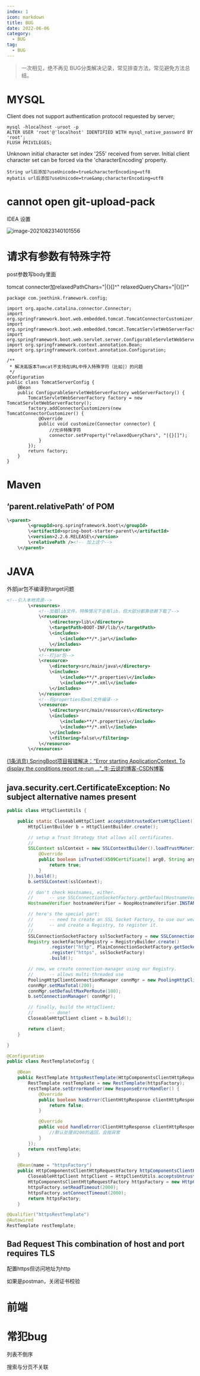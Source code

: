 ```yaml
---
index: 1
icon: markdown
title: BUG
date: 2022-06-06
category:
  - BUG
tag:
  - BUG
---
```

> 一次相见，绝不再见
> BUG分类解决记录，常见排查方法，常见避免方法总结。

<!-- more -->

# MYSQL

Client does not support authentication protocol requested by server; 

```
mysql -hlocalhost -uroot -p
ALTER USER 'root'@'localhost' IDENTIFIED WITH mysql_native_password BY 'root';
FLUSH PRIVILEGES;
```



Unknown initial character set index '255' received from server. Initial client character set can be forced via the 'characterEncoding' property.

```
String url后添加?useUnicode=true&characterEncoding=utf8   
mybatis url后添加?useUnicode=true&amp;characterEncoding=utf8
```



# cannot open git-upload-pack 

IDEA 设置

![image-20210823140101556](http://qnimg.gisfsde.com/work/image-20210823140101556.png)

# 请求有参数有特殊字符

post参数写body里面

tomcat connecter加relaxedPathChars="|{}[\]^"  relaxedQueryChars="|{}[\]^" 

```
package com.jeethink.framework.config;

import org.apache.catalina.connector.Connector;
import org.springframework.boot.web.embedded.tomcat.TomcatConnectorCustomizer;
import org.springframework.boot.web.embedded.tomcat.TomcatServletWebServerFactory;
import org.springframework.boot.web.servlet.server.ConfigurableServletWebServerFactory;
import org.springframework.context.annotation.Bean;
import org.springframework.context.annotation.Configuration;

/**
 * 解决高版本Tomcat不支持在URL中传入特殊字符（比如|）的问题
 */
@Configuration
public class TomcatServerConfig {
    @Bean
    public ConfigurableServletWebServerFactory webServerFactory() {
        TomcatServletWebServerFactory factory = new TomcatServletWebServerFactory();
        factory.addConnectorCustomizers(new TomcatConnectorCustomizer() {
            @Override
            public void customize(Connector connector) {
                //允许特殊字符
                connector.setProperty("relaxedQueryChars", "|{}[]");
            }
        });
        return factory;
    }
}
```

# Maven

## ‘parent.relativePath’ of POM

```xml
\<parent>
        \<groupId>org.springframework.boot\</groupId>
        \<artifactId>spring-boot-starter-parent\</artifactId>
        \<version>2.2.6.RELEASE\</version>
        \<relativePath /><!-- 加上这个-->
    \</parent>
```

# JAVA

外部jar包不编译到target问题

```xml
<!--引入本地资源-->
        \<resources>
            <!--加载lib文件，特殊情况下会有lib，但大部分都靠依赖下载了-->
            \<resource>
                \<directory>lib\</directory>
                \<targetPath>BOOT-INF/lib/\</targetPath>
                \<includes>
                    \<include>**/*.jar\</include>
                \</includes>
            \</resource>
            <!--打jar包-->
            \<resource>
                \<directory>src/main/java\</directory>
                \<includes>
                    \<include>**/*.properties\</include>
                    \<include>**/*.xml\</include>
                \</includes>
            \</resource>
            <!--将properties和xml文件编译-->
            \<resource>
                \<directory>src/main/resources\</directory>
                \<includes>
                    \<include>**/*.properties\</include>
                    \<include>**/*.xml\</include>
                \</includes>
                \<filtering>false\</filtering>
            \</resource>
        \</resources>
```



[(1条消息) SpringBoot项目报错解决：“Error starting ApplicationContext. To display the conditions report re-run ...”_牛·云说的博客-CSDN博客](https://blog.csdn.net/m0_50762431/article/details/122143601)



## java.security.cert.CertificateException: No subject alternative names present

```java
public class HttpClientUtils {

    public static CloseableHttpClient acceptsUntrustedCertsHttpClient() throws KeyStoreException, NoSuchAlgorithmException, KeyManagementException {
        HttpClientBuilder b = HttpClientBuilder.create();

        // setup a Trust Strategy that allows all certificates.
        //
        SSLContext sslContext = new SSLContextBuilder().loadTrustMaterial(null, new TrustStrategy() {
            @Override
            public boolean isTrusted(X509Certificate[] arg0, String arg1) throws CertificateException {
                return true;
            }
        }).build();
        b.setSSLContext(sslContext);

        // don't check Hostnames, either.
        //      -- use SSLConnectionSocketFactory.getDefaultHostnameVerifier(), if you don't want to weaken
        HostnameVerifier hostnameVerifier = NoopHostnameVerifier.INSTANCE;

        // here's the special part:
        //      -- need to create an SSL Socket Factory, to use our weakened "trust strategy";
        //      -- and create a Registry, to register it.
        //
        SSLConnectionSocketFactory sslSocketFactory = new SSLConnectionSocketFactory(sslContext, hostnameVerifier);
        Registry socketFactoryRegistry = RegistryBuilder.create()
                .register("http", PlainConnectionSocketFactory.getSocketFactory())
                .register("https", sslSocketFactory)
                .build();

        // now, we create connection-manager using our Registry.
        //      -- allows multi-threaded use
        PoolingHttpClientConnectionManager connMgr = new PoolingHttpClientConnectionManager( socketFactoryRegistry);
        connMgr.setMaxTotal(200);
        connMgr.setDefaultMaxPerRoute(100);
        b.setConnectionManager( connMgr);

        // finally, build the HttpClient;
        //      -- done!
        CloseableHttpClient client = b.build();

        return client;
    }

}
```

```java
@Configuration
public class RestTemplateConfig {

    @Bean
    public RestTemplate httpsRestTemplate(HttpComponentsClientHttpRequestFactory httpsFactory){
        RestTemplate restTemplate = new RestTemplate(httpsFactory);
        restTemplate.setErrorHandler(new ResponseErrorHandler() {
            @Override
            public boolean hasError(ClientHttpResponse clientHttpResponse) {
                return false;
            }

            @Override
            public void handleError(ClientHttpResponse clientHttpResponse) {
                //默认处理非200的返回，会抛异常
            }
        });
        return restTemplate;
    }

    @Bean(name = "httpsFactory")
    public HttpComponentsClientHttpRequestFactory httpComponentsClientHttpRequestFactory() throws Exception{
        CloseableHttpClient httpClient = HttpClientUtils.acceptsUntrustedCertsHttpClient();
        HttpComponentsClientHttpRequestFactory httpsFactory = new HttpComponentsClientHttpRequestFactory(httpClient);
        httpsFactory.setReadTimeout(2000);
        httpsFactory.setConnectTimeout(2000);
        return httpsFactory;
    }
```

```java
@Qualifier("httpsRestTemplate")
@Autowired
RestTemplate restTemplate;
```

## Bad Request This combination of host and port requires TLS

配置https但访问地址为http

如果是postman，关闭证书校验

# 前端

# 常犯bug

列表不倒序

搜索与分页不关联

